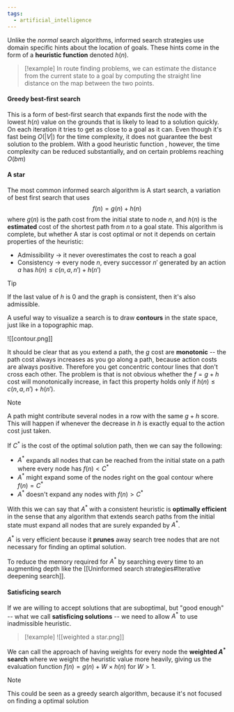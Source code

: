 ```yaml
---
tags:
  - artificial_intelligence
---
```

Unlike the *normal* search algorithms, informed search strategies use domain specific hints about the location of goals. These hints come in the form of a **heuristic function** denoted $h(n)$.

>[!example]
>In route finding problems, we can estimate the distance from the current state to a goal by computing the straight line distance on the map between the two points.
#### Greedy best-first search

This is a form of best-first search that expands first the node with the lowest $h(n)$ value on the grounds that is likely to lead to a solution quickly. On each iteration it tries to get as close to a goal as it can. Even though it's fast being $O(|V|)$ for the time complexity, it does not guarantee the best solution to the problem. With a good heuristic function , however, the time complexity can be reduced substantially, and on certain problems reaching $O(bm)$
#### A star

The most common informed search algorithm is A start search, a variation of best first search that uses 
$$
f(n) = g(n) + h(n)
$$
where $g(n)$ is the path cost from the initial state to node $n$, and $h(n)$ is the **estimated** cost of the shortest path from $n$ to a goal state. This algorithm is complete, but whether A star is cost optimal or not it depends on certain properties of the heuristic:
- Admissibility -> it never overestimates the cost to reach a goal
- Consistency -> every node $n$, every successor $n'$ generated by an action $a$ has $h(n)\leq c(n,a,n') + h(n')$

>[!tip]
>If the last value of $h$ is 0 and the graph is consistent, then it's also admissible.

A useful way to visualize a search is to draw **contours** in the state space, just like in a topographic map.

![[contour.png]]

It should be clear that as you extend a path, the $g$ cost are **monotonic** -- the path cost always increases as you go along a path, because action costs are always positive. Therefore you get concentric contour lines that don't cross each other. The problem is that is not obvious whether the $f= g + h$ cost will monotonically increase, in fact this property holds only if $h(n) \leq c(n,a,n') + h(n')$.

>[!note]
>A path might contribute several nodes in a row with the same $g + h$ score. This will happen if whenever the decrease in $h$ is exactly equal to the action cost just taken.

If $C^{*}$ is the cost of the optimal solution path, then we can say the following:
- $A^{*}$ expands all nodes that can be reached from the initial state on a path where every node has $f(n) < C^{*}$
- $A^{*}$ might expand some of the nodes right on the goal contour where $f(n) = C^{*}$
- $A^{*}$ doesn't expand any nodes with $f(n) > C^{*}$

With this we can say that $A^{*}$ with a consistent heuristic is **optimally efficient** in the sense that any algorithm that extends search paths from the initial state must expand all nodes that are surely expanded by $A^{*}$. 

$A^{*}$ is very efficient because it **prunes** away search tree nodes that are not necessary for finding an optimal solution.

To reduce the memory required for $A^{*}$ by searching every time to an augmenting depth like the [[Uninformed search strategies#Iterative deepening search]].
#### Satisficing search

If we are willing to accept solutions that are suboptimal, but "good enough" -- what we call **satisficing solutions** -- we need to allow $A^{*}$ to use inadmissible heuristic.

>[!example]
>![[weighted a star.png]]

We can call the approach of having weights for every node the **weighted $A^{*}$ search** where we weight the heuristic value more heavily, giving us the evaluation function $f(n) = g(n) + W \times h(n)$ for $W > 1$.

>[!note]
>This could be seen as a greedy search algorithm, because it's not focused on finding a optimal solution

